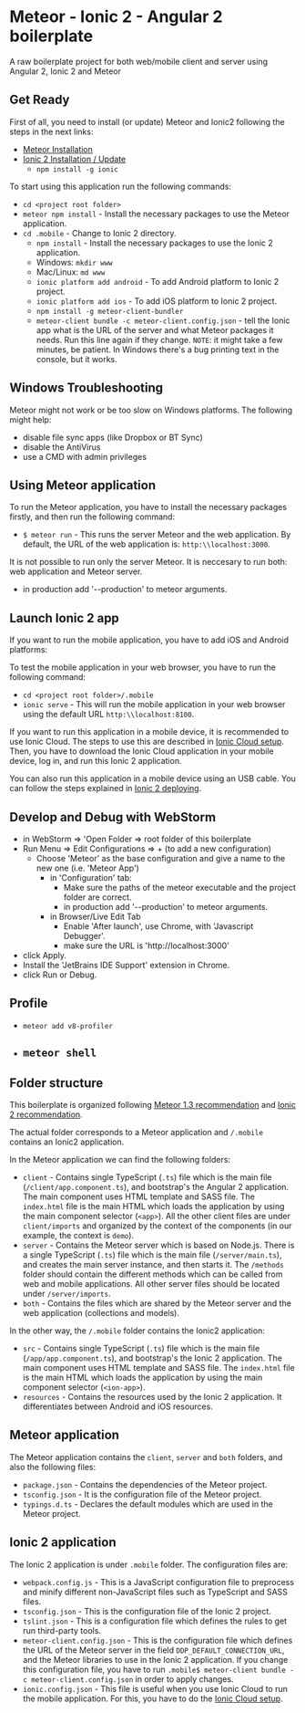 # Meteor - Ionic 2 - Angular 2 boilerplate

A raw boilerplate project for both web/mobile client and server using Angular 2, Ionic 2 and Meteor

## Get Ready

First of all, you need to install (or update) Meteor and Ionic2 following the steps in the next links:

- [Meteor Installation](https://www.meteor.com/install)
- [Ionic 2 Installation / Update](http://ionicframework.com/docs/intro/installation/)
  - `npm install -g ionic`

To start using this application run the following commands:

- `cd <project root folder>`
- `meteor npm install` - Install the necessary packages to use the Meteor application.
- `cd .mobile` - Change to Ionic 2 directory.
  - `npm install` - Install the necessary packages to use the Ionic 2 application.
  - Windows: `mkdir www`
  - Mac/Linux: `md www`
  - `ionic platform add android` - To add Android platform to Ionic 2 project.
  - `ionic platform add ios` - To add iOS platform to Ionic 2 project.
  - `npm install -g meteor-client-bundler`
  - `meteor-client bundle -c meteor-client.config.json` - tell the Ionic app what is the URL of the server and what Meteor packages it needs. Run this line again if they change. `NOTE`: it might take a few minutes, be patient. In Windows there's a bug printing text in the console, but it works.


## Windows Troubleshooting

Meteor might not work or be too slow on Windows platforms. The following might help:

- disable file sync apps (like Dropbox or BT Sync)
- disable the AntiVirus
- use a CMD with admin privileges

## Using Meteor application

To run the Meteor application, you have to install the necessary packages firstly, and then run the following command:

- `$ meteor run` - This runs the server Meteor and the web application. By default, the URL of the web application is: `http:\\localhost:3000`.

It is not possible to run only the server Meteor. It is neccesary to run both: web application and Meteor server.

- in production add '--production' to meteor arguments.

## Launch Ionic 2 app

If you want to run the mobile application, you have to add iOS and Android platforms:

To test the mobile application in your web browser, you have to run the following command:

- `cd <project root folder>/.mobile`
- `ionic serve` - This will run the mobile application in your web browser using the default URL `http:\\localhost:8100`.

If you want to run this application in a mobile device, it is recommended to use Ionic Cloud. The steps to use this are described in [Ionic Cloud setup](https://docs.ionic.io/setup.html).
Then, you have to download the Ionic Cloud application in your mobile device, log in, and run this Ionic 2 application.

You can also run this application in a mobile device using an USB cable. You can follow the steps explained in [Ionic 2 deploying](https://ionicframework.com/docs/intro/deploying).

## Develop and Debug with WebStorm

- in WebStorm => 'Open Folder => root folder of this boilerplate
- Run Menu => Edit Configurations => +  (to add a new configuration)
  - Choose 'Meteor' as the base configuration and give a name to the new one (i.e. 'Meteor App')
    - in 'Configuration' tab:
      - Make sure the paths of the meteor executable and the project folder are correct.
      - in production add '--production' to meteor arguments.
    - in Browser/Live Edit Tab
      - Enable 'After launch', use Chrome, with 'Javascript Debugger'.
      - make sure the URL is 'http://localhost:3000'
- click Apply.
- Install the 'JetBrains IDE Support' extension in Chrome.
- click Run or Debug.

## Profile

- `meteor add v8-profiler`
- `meteor shell`
  -

## Folder structure

This boilerplate is organized following [Meteor 1.3 recommendation](https://guide.meteor.com/structure.html) and [Ionic 2 recommendation](http://moduscreate.com/ionic-2-project-structure).

The actual folder corresponds to a Meteor application and `/.mobile` contains an Ionic2 application.

In the Meteor application we can find the following folders:

- `client` - Contains single TypeScript (`.ts`) file which is the main file (`/client/app.component.ts`), and
bootstrap's the Angular 2 application. The main component uses HTML template and SASS file. The `index.html` file is the main HTML which loads the application by using the main
component selector (`<app>`). All the other client files are under `client/imports` and organized by the context of the components (in our example, the context is `demo`).
- `server` - Contains the Meteor server which is based on Node.js. There is a single TypeScript (`.ts`) file which is the main file (`/server/main.ts`),
and creates the main server instance, and then starts it. The `/methods` folder should contain the different methods which can be called from web and mobile applications.
All other server files should be located under `/server/imports`.
- `both` - Contains the files which are shared by the Meteor server and the web application (collections and models).

In the other way, the `/.mobile` folder contains the Ionic2 application:

- `src` - Contains single TypeScript (`.ts`) file which is the main file (`/app/app.component.ts`), and
          bootstrap's the Ionic 2 application. The main component uses HTML template and SASS file. The `index.html` file is the main HTML which loads the application by using the main
          component selector (`<ion-app>`).
- `resources` - Contains the resources used by the Ionic 2 application. It differentiates between Android and iOS resources.


## Meteor application

The Meteor application contains the `client`, `server` and `both` folders, and also the following files:

- `package.json` - Contains the dependencies of the Meteor project.
- `tsconfig.json` - It is the configuration file of the Meteor project.
- `typings.d.ts` - Declares the default modules which are used in the Meteor project.

## Ionic 2 application

The Ionic 2 application is under `.mobile` folder. The configuration files are:

- `webpack.config.js` - This is a JavaScript configuration file to preprocess and minify different non-JavaScript files such as TypeScript and SASS files.
- `tsconfig.json` - This is the configuration file of the Ionic 2 project.
- `tslint.json` - This is a configuration file which defines the rules to get run third-party tools.
- `meteor-client.config.json` - This is the configuration file which defines the URL of the Meteor server in the field `DDP_DEFAULT_CONNECTION_URL`, and the Meteor libraries
  to use in the Ionic 2 application. If you change this configuration file, you have to run `.mobile$ meteor-client bundle -c meteor-client.config.json` in order to apply changes.
- `ionic.config.json` - This file is useful when you use Ionic Cloud to run the mobile application. For this, you have to do the [Ionic Cloud setup](https://docs.ionic.io/setup.html).
